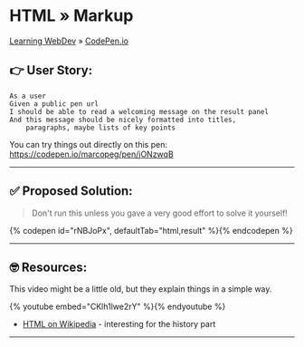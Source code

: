 # HTML » Markup
[Learning WebDev](../../../README.md) » [CodePen.io](../README.md)

## 👉 User Story:

```
As a user
Given a public pen url
I should be able to read a welcoming message on the result panel
And this message should be nicely formatted into titles,
    paragraphs, maybe lists of key points
```

You can try things out directly on this pen:  
https://codepen.io/marcopeg/pen/jONzwqB

---

## ✅ Proposed Solution:

> Don't run this unless you gave a very good effort to solve it yourself!

{% codepen id="rNBJoPx", defaultTab="html,result" %}{% endcodepen %}

---

## 🤓 Resources:

This video might be a little old, but they explain things in a simple way.

{% youtube embed="CKlh1lwe2rY" %}{% endyoutube %}

- [HTML on Wikipedia][1] - interesting for the history part

---

[1]: https://en.wikipedia.org/wiki/HTML "HTML"


